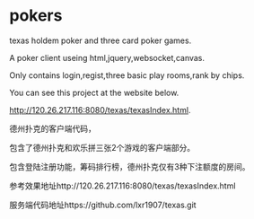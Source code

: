 # pokers
texas holdem poker and three card poker games. 

A poker client useing html,jquery,websocket,canvas. 

Only contains login,regist,three basic play rooms,rank by chips. 

You can see this project at the website below. 

http://120.26.217.116:8080/texas/texasIndex.html. 

德州扑克的客户端代码， 

包含了德州扑克和欢乐拼三张2个游戏的客户端部分。 

包含登陆注册功能，筹码排行榜，德州扑克仅有3种下注额度的房间。 

参考效果地址http://120.26.217.116:8080/texas/texasIndex.html 

服务端代码地址https://github.com/lxr1907/texas.git
